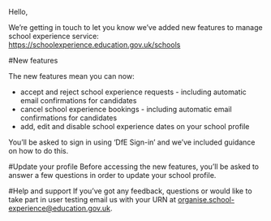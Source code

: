 Hello,

We’re getting in touch to let you know we’ve added new features to manage school experience service: https://schoolexperience.education.gov.uk/schools 

#New features

The new features mean you can now:
* accept and reject school experience requests - including automatic email confirmations for candidates
* cancel school experience bookings - including automatic email confirmations for candidates
* add, edit and disable school experience dates on your school profile


You’ll be asked to sign in using ‘DfE Sign-in’ and we’ve included guidance on how to do this. 

#Update your profile
Before accessing the new features, you’ll  be asked to answer a few questions in order to update your school profile. 

#Help and support
If you’ve got any feedback, questions or would like to take part in user testing email us with your URN at organise.school-experience@education.gov.uk.